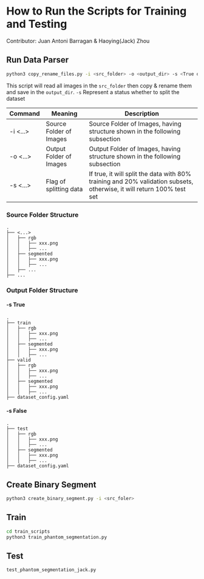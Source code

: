 # How to Run the Scripts for Training and Testing
Contributor: Juan Antoni Barragan & Haoying(Jack) Zhou

## Run Data Parser

```bash
python3 copy_rename_files.py -i <src_folder> -o <output_dir> -s <True or False>
```

This script will read all images in the `src_folder` then copy & rename them and save in the `output_dir`. `-s` Represent a status whether to split the dataset

| Command  | Meaning                 | Description                                                                                                           |
|----------|-------------------------|-----------------------------------------------------------------------------------------------------------------------|
| -i <...> | Source Folder of Images | Source Folder of Images, having structure shown in the following subsection                                           |
| -o <...> | Output Folder of Images | Output Folder of Images, having structure shown in the following subsection                                           |
| -s <...> | Flag of splitting data  | If true, it will split the data with 80% training and 20% validation subsets, otherwise, it will return 100% test set |


### Source Folder Structure

```
.
├── <...>
│   ├── rgb
│   │   ├── xxx.png
│   │   ├── ...
│   ├── segmented
│   │   ├── xxx.png
│   │   ├── ...
│   ├── ...
├── ...
```

### Output Folder Structure

#### -s True

```
.
├── train
│   ├── rgb
│   │   ├── xxx.png
│   │   ├── ...
│   ├── segmented
│   │   ├── xxx.png
│   │   ├── ...
├── valid
│   ├── rgb
│   │   ├── xxx.png
│   │   ├── ...
│   ├── segmented
│   │   ├── xxx.png
│   │   ├── ...
├── dataset_config.yaml
```

#### -s False

```
.
├── test
│   ├── rgb
│   │   ├── xxx.png
│   │   ├── ...
│   ├── segmented
│   │   ├── xxx.png
│   │   ├── ...
├── dataset_config.yaml
```

## Create Binary Segment

```bash
python3 create_binary_segment.py -i <src_foler>
```

## Train

```bash
cd train_scripts
python3 train_phantom_segmentation.py
```

## Test

```bash
test_phantom_segmentation_jack.py
```